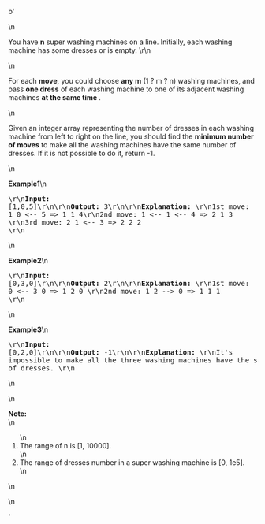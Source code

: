 b'<div class="question-description">\n<p><p>You have <b>n</b> super washing machines on a line. Initially, each washing machine has some dresses or is empty. \r\n</p>\n<p>For each <b>move</b>, you could choose <b>any m</b> (1 ? m ? n) washing machines, and pass <b>one dress</b> of each washing machine to one of its adjacent washing machines <b> at the same time </b>.  </p>\n<p>Given an integer array representing the number of dresses in each washing machine from left to right on the line, you should find the <b>minimum number of moves</b> to make all the washing machines have the same number of dresses. If it is not possible to do it, return -1.</p>\n<p><b>Example1</b>\n<pre>\r\n<b>Input:</b> [1,0,5]\r\n\r\n<b>Output:</b> 3\r\n\r\n<b>Explanation:</b> \r\n1st move:    1     0 &lt;-- 5    =&gt;    1     1     4\r\n2nd move:    1 &lt;-- 1 &lt;-- 4    =&gt;    2     1     3    \r\n3rd move:    2     1 &lt;-- 3    =&gt;    2     2     2   \r\n</pre>\n<p><b>Example2</b>\n<pre>\r\n<b>Input:</b> [0,3,0]\r\n\r\n<b>Output:</b> 2\r\n\r\n<b>Explanation:</b> \r\n1st move:    0 &lt;-- 3     0    =&gt;    1     2     0    \r\n2nd move:    1     2 --&gt; 0    =&gt;    1     1     1     \r\n</pre>\n<p><b>Example3</b>\n<pre>\r\n<b>Input:</b> [0,2,0]\r\n\r\n<b>Output:</b> -1\r\n\r\n<b>Explanation:</b> \r\nIt\'s impossible to make all the three washing machines have the same number of dresses. \r\n</pre>\n</p>\n<p><b>Note:</b><br/>\n<ol>\n<li>The range of n is [1, 10000].</li>\n<li>The range of dresses number in a super washing machine is [0, 1e5].</li>\n</ol>\n</p></p>\n</p></p></div>'